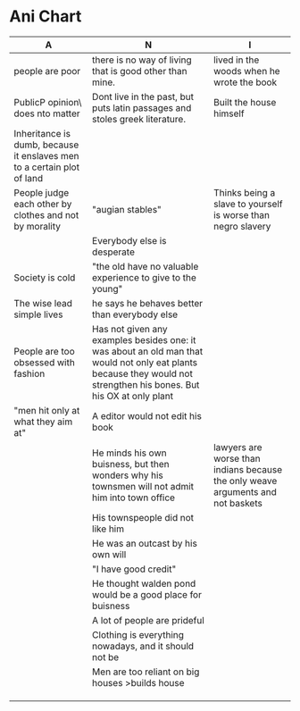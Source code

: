 # Ani Chart

|                   A                      |                      N                         |                          I                       |
|------------------------------------------|------------------------------------------------|--------------------------------------------------|
| people are poor                          | there is no way of living that is good other than mine. | lived in the woods when he wrote the book        |
| PublicP opinion\ does nto matter         | Dont live in the past, but puts latin passages and stoles greek literature. | Built the house himself                          |
| Inheritance is dumb, because it enslaves men to a certain plot of land |                  |                                                  |
| People judge each other by clothes and not by morality | "augian stables"                               | Thinks being a slave to yourself is worse than negro slavery |
|                                          | Everybody else is desperate                    |                                                  |
| Society is cold                          | "the old have no valuable experience to give to the young" |                                                  |
| The wise lead simple lives               | he says he behaves better than everybody else  |                                                  |
| People are too obsessed with fashion     | Has not given any examples besides one: it was about an old man that would not only eat plants because they would not strengthen his bones. But his OX at only plant |   |
| "men hit only at what they aim at"       | A editor would not edit his book               |                                                  |
|                                          | He minds his own buisness, but then wonders why his townsmen will not admit him into town office | lawyers are worse than indians because the only weave arguments and not baskets |
|                                          | His townspeople did not like him               |                                                  |
|                                          | He was an outcast by his own will              |                                                  |
|                                          | "I have good credit"                           |                                                  |
|                                          | He thought walden pond would be a good place for buisness |                                       |
|                                          | A lot of people are prideful                   |                                                  |
|                                          | Clothing is everything nowadays, and it should not be |                                           |
|                                          | Men are too reliant on big houses >builds house    |                                                  |
|                                          |                                                |                                                  |
|                                          |                                                |                                                  |
|                                          |                                                |                                                  |
